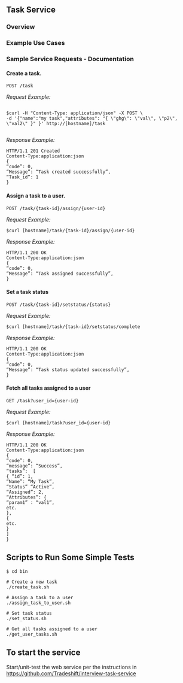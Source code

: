 ## Task Service

### Overview

### Example Use Cases



### Sample Service Requests - Documentation

####  Create a task.

``POST /task``

_Request Example:_

```

$curl -H "Content-Type: application/json" -X POST \
-d '{"name":"my task","attributes": "{ \"ghg\": \"val\", \"p2\", \"val2\" }" }' http://[hostname]/task


```

_Response Example:_

```
HTTP/1.1 201 Created
Content-Type:application:json
{
“code”: 0,
“Message”: “Task created successfully”,
“Task_id”: 1
} 
```

####  Assign a task to a user.

``POST /task/{task-id}/assign/{user-id}``

_Request Example:_

```
$curl [hostname]/task/{task-id}/assign/{user-id}
```

_Response Example:_

```
HTTP/1.1 200 OK
Content-Type:application:json
{
“code”: 0,
“Message”: “Task assigned successfully”,
} 
```

####  Set a task status

``POST /task/{task-id}/setstatus/{status}``

_Request Example:_

```
$curl [hostname]/task/{task-id}/setstatus/complete
```

_Response Example:_

```
HTTP/1.1 200 OK
Content-Type:application:json
{
“code”: 0,
“Message”: “Task status updated successfully”,
} 
```

####  Fetch all tasks assigned to a user

``GET /task?user_id={user-id}``

_Request Example:_

```
$curl [hostname]/task?user_id={user-id}
```

_Response Example:_

```
HTTP/1.1 200 OK
Content-Type:application:json
{
“code”: 0,
“message”: “Success”,
“tasks”:  [
{ “id”: 1,
“Name”: “My Task”,
“Status” “Active”,
“Assigned”: 2,
“Attributes”: {
“param1” : “val1”,
etc.
},
{
etc.
}
]
} 
```


## Scripts to Run Some Simple Tests
```
$ cd bin

# Create a new task
./create_task.sh

# Assign a task to a user
./assign_task_to_user.sh

# Set task status
./set_status.sh

# Get all tasks assigned to a user
./get_user_tasks.sh

```

## To start the service

Start/unit-test the web service per the instructions in https://github.com/Tradeshift/interview-task-service


